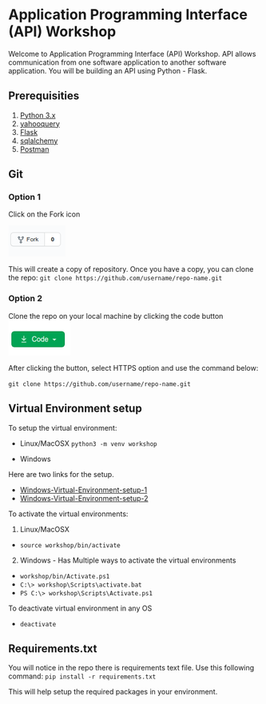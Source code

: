 # Application Programming Interface (API)  Workshop

Welcome to Application Programming Interface (API) Workshop.  API allows communication from one software application to another software application. You will be building an API using Python - Flask.  

## Prerequisities 

1. [Python 3.x](https://www.python.org/downloads/) 
2. [yahooquery](https://github.com/dpguthrie/yahooquery)
3. [Flask](https://flask.palletsprojects.com/en/1.1.x/installation/)
4. [sqlalchemy](https://www.sqlalchemy.org/download.html)
5. [Postman](https://www.postman.com/downloads/)

## Git

### Option 1
Click on the Fork icon

![fork-image](fork.png)

This will create a copy of repository. Once you have a copy, you can clone the repo: ```git clone https://github.com/username/repo-name.git```

### Option 2
Clone the repo on your local machine by clicking the code button
![code-image](code.png)

After clicking the button, select HTTPS option and use the command below:

```git clone https://github.com/username/repo-name.git```

## Virtual Environment setup
To setup the virtual environment:

* Linux/MacOSX
```python3 -m venv workshop```

* Windows

Here are two links for the setup.

- [Windows-Virtual-Environment-setup-1](https://mothergeo-py.readthedocs.io/en/latest/development/how-to/venv-win.html)
- [Windows-Virtual-Environment-setup-2](https://www.c-sharpcorner.com/article/steps-to-set-up-a-virtual-environment-for-python-development/)

To activate the virtual environments:
1. Linux/MacOSX

* ```source workshop/bin/activate```

2. Windows - Has Multiple ways to activate the virtual environments

* ```workshop/bin/Activate.ps1```
* ```C:\> workshop\Scripts\activate.bat```
* ```PS C:\> workshop\Scripts\Activate.ps1```

To deactivate virtual environment in any OS
* ```deactivate```

## Requirements.txt
You will notice in the repo there is requirements text file.  Use this following command:
```pip install -r requirements.txt```

This will help setup the required packages in your environment.


